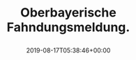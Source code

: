 ---
retweeted: false
source: <a href="http://www.samruston.co.uk" rel="nofollow">Flamingo for Android</a>
entities:
  user_mentions: []
  urls: []
  symbols: []
  media:
  - expanded_url: https://twitter.com/bascht/status/1162599631584399360/photo/1
    indices:
    - '33'
    - '56'
    url: https://t.co/YdtH3uAWhB
    media_url: http://pbs.twimg.com/media/ECJiNBcWsAIzEgr.jpg
    id_str: '1162599629680193538'
    id: '1162599629680193538'
    media_url_https: https://pbs.twimg.com/media/ECJiNBcWsAIzEgr.jpg
    sizes:
      large:
        w: '1080'
        h: '381'
        resize: fit
      thumb:
        w: '150'
        h: '150'
        resize: crop
      medium:
        w: '1080'
        h: '381'
        resize: fit
      small:
        w: '680'
        h: '240'
        resize: fit
    type: photo
    display_url: pic.twitter.com/YdtH3uAWhB
  hashtags: []
display_text_range:
- '0'
- '56'
favorite_count: '21'
id_str: '1162599631584399360'
truncated: false
retweet_count: '6'
id: '1162599631584399360'
possibly_sensitive: false
created_at: Sat Aug 17 05:38:46 +0000 2019
favorited: false
full_text: Oberbayerische Fahndungsmeldung.
lang: de
extended_entities:
  media:
  - expanded_url: https://twitter.com/bascht/status/1162599631584399360/photo/1
    indices:
    - '33'
    - '56'
    url: https://t.co/YdtH3uAWhB
    media_url: http://pbs.twimg.com/media/ECJiNBcWsAIzEgr.jpg
    id_str: '1162599629680193538'
    id: '1162599629680193538'
    media_url_https: https://pbs.twimg.com/media/ECJiNBcWsAIzEgr.jpg
    sizes:
      large:
        w: '1080'
        h: '381'
        resize: fit
      thumb:
        w: '150'
        h: '150'
        resize: crop
      medium:
        w: '1080'
        h: '381'
        resize: fit
      small:
        w: '680'
        h: '240'
        resize: fit
    type: photo
    display_url: pic.twitter.com/YdtH3uAWhB
tags:
- pesos/twitter
date: '2019-08-17T05:38:46+00:00'
src: https://twitter.com/bascht/status/1162599631584399360
original_url: https://twitter.com/bascht/status/1162599631584399360
type: twitter_tweet
media_url: https://img.bascht.com/twitter/pbs.twimg.com/media/ECJiNBcWsAIzEgr.jpg
text: Oberbayerische Fahndungsmeldung.
title: 'Oberbayerische Fahndungsmeldung.

  '

---